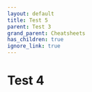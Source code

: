 ```yaml
---
layout: default
title: Test 5
parent: Test 3
grand_parent: Cheatsheets
has_children: true
ignore_link: true
---
```

# Test 4
